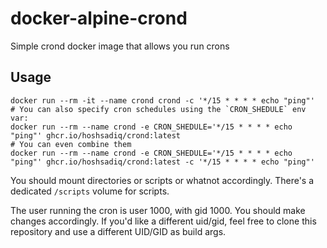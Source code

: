 # docker-alpine-crond

Simple crond docker image that allows you run crons

## Usage

```
docker run --rm -it --name crond crond -c '*/15 * * * * echo "ping"'
# You can also specify cron schedules using the `CRON_SHEDULE` env var:
docker run --rm --name crond -e CRON_SHEDULE='*/15 * * * * echo "ping"' ghcr.io/hoshsadiq/crond:latest
# You can even combine them
docker run --rm --name crond -e CRON_SHEDULE='*/15 * * * * echo "ping"' ghcr.io/hoshsadiq/crond:latest -c '*/15 * * * * echo "ping"'
```

You should mount directories or scripts or whatnot accordingly. There's a dedicated `/scripts` volume for scripts.

The user running the cron is user 1000, with gid 1000. You should make changes accordingly. If you'd like a different uid/gid, feel free to clone this repository and use a different UID/GID as build args.
